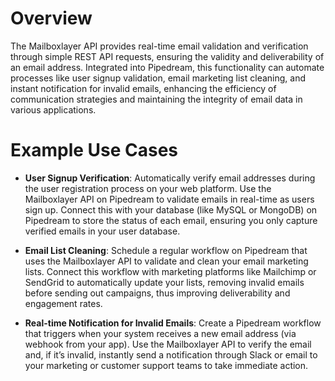 # Overview

The Mailboxlayer API provides real-time email validation and verification through simple REST API requests, ensuring the validity and deliverability of an email address. Integrated into Pipedream, this functionality can automate processes like user signup validation, email marketing list cleaning, and instant notification for invalid emails, enhancing the efficiency of communication strategies and maintaining the integrity of email data in various applications.

# Example Use Cases

- **User Signup Verification**: Automatically verify email addresses during the user registration process on your web platform. Use the Mailboxlayer API on Pipedream to validate emails in real-time as users sign up. Connect this with your database (like MySQL or MongoDB) on Pipedream to store the status of each email, ensuring you only capture verified emails in your user database.

- **Email List Cleaning**: Schedule a regular workflow on Pipedream that uses the Mailboxlayer API to validate and clean your email marketing lists. Connect this workflow with marketing platforms like Mailchimp or SendGrid to automatically update your lists, removing invalid emails before sending out campaigns, thus improving deliverability and engagement rates.

- **Real-time Notification for Invalid Emails**: Create a Pipedream workflow that triggers when your system receives a new email address (via webhook from your app). Use the Mailboxlayer API to verify the email and, if it’s invalid, instantly send a notification through Slack or email to your marketing or customer support teams to take immediate action.
